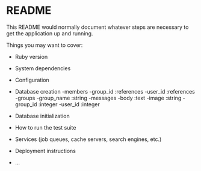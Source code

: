 # README

This README would normally document whatever steps are necessary to get the
application up and running.

Things you may want to cover:

* Ruby version

* System dependencies

* Configuration

* Database creation
 -members
  -group_id :references
  -user_id :references
 -groups
  -group_name :string
 -messages
  -body :text
  -image :string
  -group_id :integer
  -user_id :integer
* Database initialization

* How to run the test suite

* Services (job queues, cache servers, search engines, etc.)

* Deployment instructions

* ...
